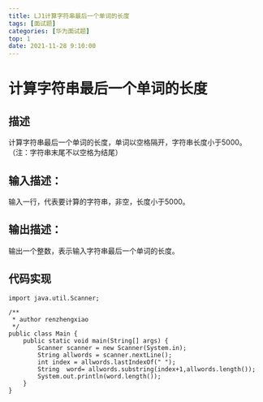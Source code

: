 ```yaml
---
title: LJ1计算字符串最后一个单词的长度
tags: [面试题]
categories: [华为面试题]
top: 1
date: 2021-11-28 9:10:00
---
```

# 计算字符串最后一个单词的长度

## 描述
计算字符串最后一个单词的长度，单词以空格隔开，字符串长度小于5000。
（注：字符串末尾不以空格为结尾）
## 输入描述：
输入一行，代表要计算的字符串，非空，长度小于5000。
## 输出描述：
输出一个整数，表示输入字符串最后一个单词的长度。
## 代码实现
```
import java.util.Scanner;

/**
 * author renzhengxiao
 */
public class Main {
    public static void main(String[] args) {
        Scanner scanner = new Scanner(System.in);
        String allwords = scanner.nextLine();
        int index = allwords.lastIndexOf(" ");
        String  word= allwords.substring(index+1,allwords.length());
        System.out.println(word.length());
    }
}

```